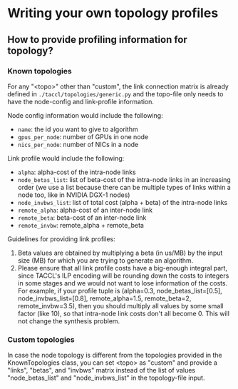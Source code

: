 # Writing your own topology profiles
## How to provide profiling information for topology?
### Known topologies
For any "\<topo\>" other than "custom", the link connection matrix is already defined in `./taccl/topologies/generic.py` and the topo-file only needs to have the node-config and link-profile information.

Node config information would include the following:
- `name`: the id you want to give to algorithm
- `gpus_per_node`: number of GPUs in one node
- `nics_per_node`: number of NICs in a node

Link profile would include the following:
- `alpha`: alpha-cost of the intra-node links
- `node_betas_list`: list of beta-cost of the intra-node links in an increasing order (we use a list because there can be multiple types of links within a node too, like in NVIDIA DGX-1 nodes)
- `node_invbws_list`: list of total cost (alpha + beta) of the intra-node links
- `remote_alpha`: alpha-cost of an inter-node link
- `remote_beta`: beta-cost of an inter-node link
- `remote_invbw`: remote_alpha + remote_beta

Guidelines for providing link profiles:
1. Beta values are obtained by multiplying a beta (in us/MB) by the input size (MB) for which you are trying to generate an algorithm.
2. Please ensure that all link profile costs have a big-enough integral part, since TACCL's ILP encoding will be rounding down the costs to integers in some stages and we would not want to lose information of the costs. For example, if your profile tuple is (alpha=0.3, node_betas_list=[0.5], node_invbws_list=[0.8], remote_alpha=1.5, remote_beta=2, remote_invbw=3.5), then you should multiply all values by some small factor (like 10), so that intra-node link costs don't all become 0. This will not change the synthesis problem.

### Custom topologies
In case the node topology is different from the topologies provided in the KnownTopologies class, you can set \<topo\> as "custom" and provide a "links", "betas", and "invbws" matrix instead of the list of values "node_betas_list" and "node_invbws_list" in the topology-file input.